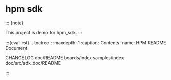 hpm sdk
===================================
::: {note}

   This project is demo for hpm_sdk.
:::

:::{eval-rst}
.. toctree::
   :maxdepth: 1
   :caption: Contents
   :name: HPM README Document

   CHANGELOG
   doc/README
   boards/index
   samples/index
   doc/src/sdk_doc/README

:::